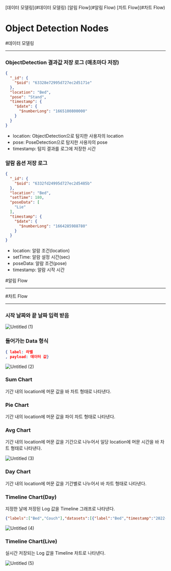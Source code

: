 [데이터 모델링](#데이터 모델링)
[알림 Flow](#알림 Flow)
[차트 Flow](#차트 Flow)


# Object Detection Nodes

#데이터 모델링

---

### ObjectDetection 결과값 저장 로그 (매초마다 저장)

```json
{
  "_id": {
    "$oid": "63328e72995d727ec2d5171e"
  },
  "location": "Bed", 
  "pose": "Stand",
  "timestamp": {
    "$date": {
      "$numberLong": "1665100800000"
    }
  }
}
```

- location: ObjectDetection으로 탐지한 사용자의 location
- pose: PoseDetection으로 탐지한 사용자의 pose
- timestamp: 탐지 결과를 로그에 저장한 시간

### 알람 옵션 저장 로그

```json
{
  "_id": {
    "$oid": "6332fd24995d727ec2d5485b"
  },
  "location": "Bed",
  "setTime": 180,
  "poseData": [
    "Lie"
  ],
  "timestamp": {
    "$date": {
      "$numberLong": "1664285988780"
    }
  }
}
```

- location: 알람 조건(location)
- setTime: 알람 설정 시간(sec)
- poseData: 알람 조건(pose)
- timestamp: 알람 시작 시간

#알림 Flow

---
#차트 Flow

---

### 시작 날짜와 끝 날짜 입력 받음

![Untitled (1)](https://user-images.githubusercontent.com/67916174/192566343-fbb107a9-e972-4eba-b273-0e202868238c.png)

### 들어가는 Data 형식

```json
{ label: 라벨
, payload: 데이터 값}
```

![Untitled (2)](https://user-images.githubusercontent.com/67916174/192566492-be507666-b4e0-44b8-a075-e89350244056.png)

### Sum Chart

기간 내의 location에 머문 값을 바 차트 형태로 나타낸다.

### Pie Chart

기간 내의 location에 머문 값을 파이 차트 형태로 나타낸다.

### Avg Chart

기간 내의 location에 머문 값을 기간으로 나누어서 일당 location에 머문 시간을 바 차트 형태로 나타낸다.

![Untitled (3)](https://user-images.githubusercontent.com/67916174/192566609-9c445d51-f01e-4209-80e0-ab6544a6be7e.png)

### Day Chart

기간 내의 location에 머문 값을 기간별로 나누어서 바 차트 형태로 나타낸다. 

### Timeline Chart(Day)

지정한 날에 저장된 Log 값을 Timeline 그래프로 나타낸다.

```json
{"labels":["Bed","Couch"],"datasets":[{"label":"Bed","timestamp":"2022-09-27T14:29:26.395Z","data":[["2022-11-06T18:02:00.000Z","2022-11-06T18:22:00.000Z","#FF6633"],["2022-11-06T18:42:00.000Z","2022-11-06T19:01:00.000Z","#FF6633"]]},{"label":"Couch","timestamp":"2022-09-27T14:29:26.395Z","data":[["2022-11-06T18:22:00.000Z","2022-11-06T18:42:00.000Z","#5DA5DA"]]}]}
```

![Untitled (4)](https://user-images.githubusercontent.com/67916174/192567130-0d7f5690-f19c-45ce-af07-4933758e4c8c.png)

### Timeline Chart(Live)

실시간 저장되는 Log 값을 Timeline 차트로 나타낸다.


![Untitled (5)](https://user-images.githubusercontent.com/67916174/192567188-f7c809f1-8183-4d47-a195-412fde022725.png)
